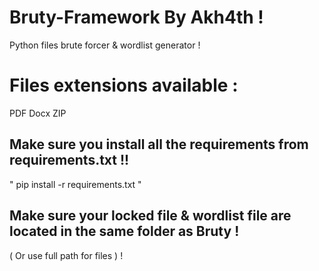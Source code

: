 # Bruty-Framework By Akh4th !

Python files brute forcer & wordlist generator !

# Files extensions available :
PDF
Docx
ZIP

## Make sure you install all the requirements from requirements.txt !!
" pip install -r requirements.txt "

## Make sure your locked file & wordlist file are located in the same folder as Bruty !
( Or use full path for files ) !
